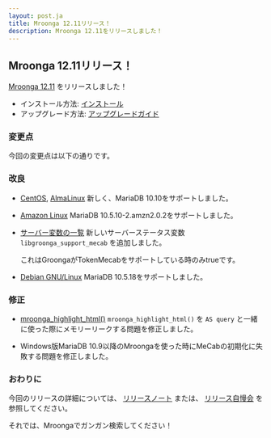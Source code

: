 ```yaml
---
layout: post.ja
title: Mroonga 12.11リリース！
description: Mroonga 12.11をリリースしました！
---
```


## Mroonga 12.11リリース！

[Mroonga 12.11](/ja/docs/news.html#release-12-11) をリリースしました！

* インストール方法: [インストール](/ja/docs/install.html)
* アップグレード方法: [アップグレードガイド](/ja/docs/upgrade.html)

### 変更点

今回の変更点は以下の通りです。

### 改良

  * [CentOS](/ja/docs/install/centos.html), [AlmaLinux](/ja/docs/install/almalinux.html) 新しく、MariaDB 10.10をサポートしました。

  * [Amazon Linux](/ja/docs/install/amazon-linux.html) MariaDB 10.5.10-2.amzn2.0.2をサポートしました。

  * [サーバー変数の一覧](/ja/docs/reference/server_variables.html) 新しいサーバーステータス変数 ``libgroonga_support_mecab`` を追加しました。

    これはGroongaがTokenMecabをサポートしている時のみtrueです。

  * [Debian GNU/Linux](/ja/docs/install/debian.html) MariaDB 10.5.18をサポートしました。

### 修正

  * [mroonga_highlight_html()](/ja/docs/reference/udf/mroonga_highlight_html.html) ``mroonga_highlight_html()`` を ``AS query`` と一緒に使った際にメモリーリークする問題を修正しました。

  * Windows版MariaDB 10.9以降のMroongaを使った時にMeCabの初期化に失敗する問題を修正しました。

### おわりに

今回のリリースの詳細については、 [リリースノート](/ja/docs/news.html#release-12-11) または、 [リリース自慢会](https://www.youtube.com/watch?v=ov33wL5HBZg) を参照してください。

それでは、Mroongaでガンガン検索してください！
